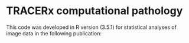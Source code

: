 # TRACERx computational pathology 

This code was developed in R version (3.5.1) for statistical analyses of image data in the following publication: 

